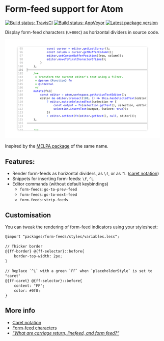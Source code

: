 Form-feed support for Atom
==========================

[![Build status: TravisCI][TravisCI-badge]][TravisCI-link]
[![Build status: AppVeyor][AppVeyor-badge]][AppVeyor-link]
[![Latest package version][APM-badge]][APM-link]


Display form-feed characters (`U+000C`) as horizontal dividers in source code.

![Placeholder preview](preview.png)

Inspired by the [MELPA package](https://github.com/wasamasa/form-feed) of the same name.


Features:
---------
* Render form-feeds as horizontal dividers, as `\f`, or as `^L` ([caret notation][])
* Snippets for inserting form-feeds: `\f`, `^L`
* Editor commands (without default keybindings)
	*	`form-feeds:go-to-prev-feed`
	*	`form-feeds:go-to-next-feed`
	*	`form-feeds:strip-feeds`


Customisation
-------------
You can tweak the rendering of form-feed indicators using your stylesheet:

~~~less
@import "packages/form-feeds/styles/variables.less";

// Thicker border
@{ff-border} @{ff-selector}::before{
	border-top-width: 2px;
}

// Replace `^L` with a green `FF` when `placeholderStyle` is set to "caret"
@{ff-caret} @{ff-selector}::before{
	content: "FF";
	color: #0f0;
}
~~~


More info
---------
* [Caret notation][]
* [Form-feed characters](https://en.wikipedia.org/wiki/Page_break#Form_feed)
* [_“What are carriage return, linefeed, and form feed?”_](https://stackoverflow.com/a/3098328)

[Caret notation]: https://en.wikipedia.org/wiki/Caret_notation
[TravisCI-badge]: https://travis-ci.org/Alhadis/Atom-FormFeeds.svg?branch=master
[TravisCI-link]:  https://travis-ci.org/Alhadis/Atom-FormFeeds
[AppVeyor-badge]: https://ci.appveyor.com/api/projects/status/82ue5mapkwsj6x7l?svg=true
[AppVeyor-link]:  https://ci.appveyor.com/project/Alhadis/atom-formfeeds
[APM-badge]:      https://img.shields.io/apm/v/form-feeds.svg?colorB=brightgreen
[APM-link]:       https://atom.io/packages/form-feeds
